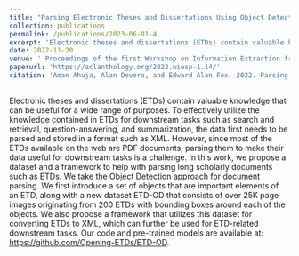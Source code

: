 ```yaml
---
title: "Parsing Electronic Theses and Dissertations Using Object Detection"
collection: publications
permalink: /publications/2023-06-01-4
excerpt: 'Electronic theses and dissertations (ETDs) contain valuable knowledge that can be useful for a wide range of purposes. To effectively utilize the knowledge contained in ETDs ... '
date: 2022-11-20
venue: ' Proceedings of the first Workshop on Information Extraction from Scientific Publications'
paperurl: 'https://aclanthology.org/2022.wiesp-1.14/'
citation: 'Aman Ahuja, Alan Devera, and Edward Alan Fox. 2022. Parsing Electronic Theses and Dissertations Using Object Detection. In Proceedings of the first Workshop on Information Extraction from Scientific Publications. Association for Computational Linguistics, Online, 121–130. https://aclanthology.org/2022.wiesp-1.14'
---
```

Electronic theses and dissertations (ETDs) contain valuable knowledge that can be useful for a wide range of purposes. To effectively utilize the knowledge contained in ETDs for downstream tasks such as search and retrieval, question-answering, and summarization, the data first needs to be parsed and stored in a format such as XML. However, since most of the ETDs available on the web are PDF documents, parsing them to make their data useful for downstream tasks is a challenge. In this work, we propose a dataset and a framework to help with parsing long scholarly documents such as ETDs. We take the Object Detection approach for document parsing. We first introduce a set of objects that are important elements of an ETD, along with a new dataset ETD-OD that consists of over 25K page images originating from 200 ETDs with bounding boxes around each of the objects. We also propose a framework that utilizes this dataset for converting ETDs to XML, which can further be used for ETD-related downstream tasks. Our code and pre-trained models are available at: https://github.com/Opening-ETDs/ETD-OD.